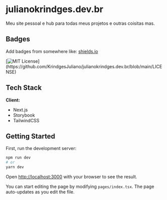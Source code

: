 # julianokrindges.dev.br

Meu site pessoal e hub para todas meus projetos e outras coisitas mas.

## Badges

Add badges from somewhere like: [shields.io](https://shields.io/)

[![MIT License](https://img.shields.io/apm/l/atomic-design-ui.svg?)](https://github.com/KrindgesJuliano/julianokrindges.dev.br/blob/main/LICENSE)

## Tech Stack

**Client:**

- Next.js
- Storybook
- TailwindCSS

## Getting Started

First, run the development server:

```bash
npm run dev
# or
yarn dev
```

Open [http://localhost:3000](http://localhost:3000) with your browser to see the result.

You can start editing the page by modifying `pages/index.tsx`. The page auto-updates as you edit the file.
